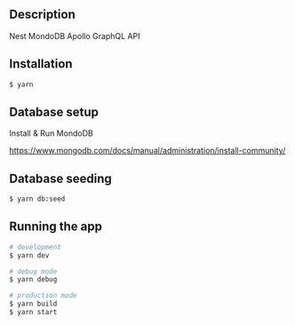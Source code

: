 ## Description

Nest MondoDB Apollo GraphQL API

## Installation

```bash
$ yarn
```

## Database setup

Install & Run MondoDB

https://www.mongodb.com/docs/manual/administration/install-community/

## Database seeding

```bash
$ yarn db:seed
```

## Running the app

```bash
# development
$ yarn dev

# debug mode
$ yarn debug

# production mode
$ yarn build
$ yarn start
```
